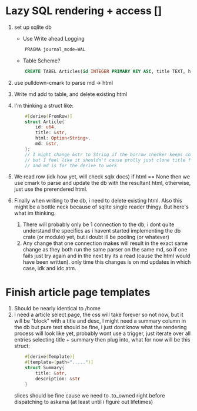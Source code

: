 # Lazy SQL rendering + access []

1. set up sqlite db
    - Use Write ahead Logging
    ```sql
        PRAGMA journal_mode=WAL
    ```

    - Table Scheme?
    ```sql
        CREATE TABEL Articles(id INTEGER PRIMARY KEY ASC, title TEXT, html TEXT, md TEXT)
    ```

2. use pulldown-cmark to parse md -> html
3. Write md add to table, and delete existing html
4. I'm thinking a struct like:
    ```rust
        #[derive(FromRow)]
        struct Article{
            id: u64,
            title: &str,
            html: Option<String>,
            md: &str,
        };
        // I might change &str to String if the borrow checker keeps complaining
        // but I feel like it shouldn't cause prolly just clone title for template 
        // and md is for the derive to work
    ```
5. We read row (idk how yet, will check sqlx docs) if html == None then we use cmark to parse
    and update the db with the resultant html, otherwise, just use the prerendered html.
6. Finally when writing to the db, i need to delete existing html. Also this might be
    a bottle neck because of sqlite single reader thingy. But here's what im thinking.
    
    1. There will probably only be 1 connection to the db, i dont quite understand the specifics
        as i havent started implementing the db crate (or module) yet, but i doubt ill be pooling (or whatever)
    2. Any change that one connection makes will result in the exact same change as they both
        run the same parser on the same md, so if one fails just try again and in the next try its
        a read (cause the html would have been written). only time this changes is on
        md updates in which case, idk and idc atm.
        


# Finish article page templates

1. Should be nearly identical to /home
2. I need a article select page, the css will take forever so not now, but it will be 
    "block" with a title and desc, I might need a summary column in the db but 
    pure text should be fine, i just dont know what the rendering process will look
    like yet, probably wont use a trigger, just iterate over all entries selecting title + summary then
    plug into, what for now will be this struct:
    ```rust
        #[derive(Template)]
        #[template=(path=".....")]
        struct Summary{
            title: &str,
            description: &str
        }
    ```
    slices should be fine cause we need to .to_owned right before dispatching to askama (at least
    until i figure out lifetimes) 
